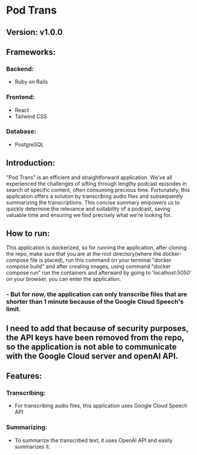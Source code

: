 # Pod Trans
## Version: v1.0.0

## Frameworks:
  ### Backend:
  - Ruby on Rails
  ### Frontend:
  - React
  - Tailwind CSS
  ### Database:
  - PostgreSQL

## Introduction:
"Pod Trans" is an efficient and straightforward application. We've all experienced the challenges of sifting through lengthy podcast episodes in search of specific content, often consuming precious time. Fortunately, this application offers a solution by transcribing audio files and subsequently summarizing the transcriptions. This concise summary empowers us to quickly determine the relevance and suitability of a podcast, saving valuable time and ensuring we find precisely what we're looking for.

## How to run:
This application is dockerized, so for running the application, after cloning the repo, make sure that you are at the root directory(where the docker-compose file is placed), run this command on your terminal "docker compose build" and after creating images, using command "docker compose run" run the containers and afterward by going to 'localhost:5050' on your browser, you can enter the application.
### - But for now, the application can only transcribe files that are shorter than 1 minute because of the Google Cloud Speech's limit.
## I need to add that because of security purposes, the API keys have been removed from the repo, so the application is not able to communicate with the Google Cloud server and openAI API.


## Features:
### Transcribing:
- For transcribing audio files, this application uses Google Cloud Speech API

### Summarizing:
- To summarize the transcribed text, it uses OpenAI API and easily summarizes it.
